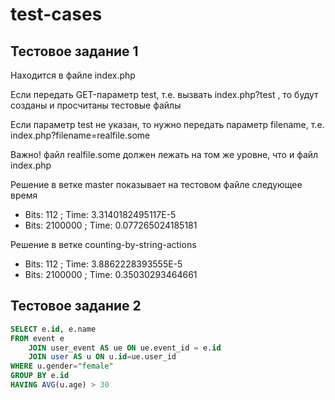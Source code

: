 # test-cases

## Тестовое задание 1
Находится в файле index.php

Если передать GET-параметр test, т.е. вызвать index.php?test , то будут созданы и просчитаны тестовые файлы

Если параметр test не указан, то нужно передать параметр filename, т.е. index.php?filename=realfile.some

Важно! файл realfile.some должен лежать на том же уровне, что и файл index.php


Решение в ветке master показывает на тестовом файле следующее время

* Bits: 112 ; Time: 3.3140182495117E-5
* Bits: 2100000 ; Time: 0.077265024185181 

Решение в ветке counting-by-string-actions

* Bits: 112 ; Time: 3.8862228393555E-5
* Bits: 2100000 ; Time: 0.35030293464661 


## Тестовое задание 2
```sql
SELECT e.id, e.name
FROM event e
    JOIN user_event AS ue ON ue.event_id = e.id
    JOIN user AS u ON u.id=ue.user_id
WHERE u.gender="female"
GROUP BY e.id
HAVING AVG(u.age) > 30
```